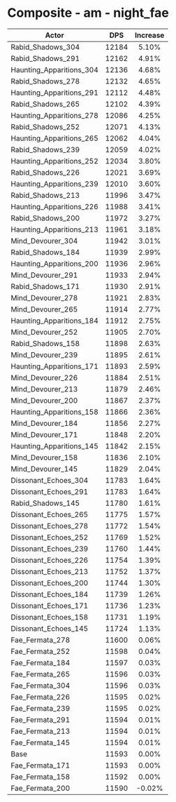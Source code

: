 # Composite - am - night_fae
| Actor | DPS | Increase |
|---|:---:|:---:|
|Rabid_Shadows_304|12184|5.10%|
|Rabid_Shadows_291|12162|4.91%|
|Haunting_Apparitions_304|12136|4.68%|
|Rabid_Shadows_278|12132|4.65%|
|Haunting_Apparitions_291|12112|4.48%|
|Rabid_Shadows_265|12102|4.39%|
|Haunting_Apparitions_278|12086|4.25%|
|Rabid_Shadows_252|12071|4.13%|
|Haunting_Apparitions_265|12062|4.04%|
|Rabid_Shadows_239|12059|4.02%|
|Haunting_Apparitions_252|12034|3.80%|
|Rabid_Shadows_226|12021|3.69%|
|Haunting_Apparitions_239|12010|3.60%|
|Rabid_Shadows_213|11996|3.47%|
|Haunting_Apparitions_226|11988|3.41%|
|Rabid_Shadows_200|11972|3.27%|
|Haunting_Apparitions_213|11961|3.18%|
|Mind_Devourer_304|11942|3.01%|
|Rabid_Shadows_184|11939|2.99%|
|Haunting_Apparitions_200|11936|2.96%|
|Mind_Devourer_291|11933|2.94%|
|Rabid_Shadows_171|11930|2.91%|
|Mind_Devourer_278|11921|2.83%|
|Mind_Devourer_265|11914|2.77%|
|Haunting_Apparitions_184|11912|2.75%|
|Mind_Devourer_252|11905|2.70%|
|Rabid_Shadows_158|11898|2.63%|
|Mind_Devourer_239|11895|2.61%|
|Haunting_Apparitions_171|11893|2.59%|
|Mind_Devourer_226|11884|2.51%|
|Mind_Devourer_213|11879|2.46%|
|Mind_Devourer_200|11867|2.37%|
|Haunting_Apparitions_158|11866|2.36%|
|Mind_Devourer_184|11856|2.27%|
|Mind_Devourer_171|11848|2.20%|
|Haunting_Apparitions_145|11842|2.15%|
|Mind_Devourer_158|11836|2.10%|
|Mind_Devourer_145|11829|2.04%|
|Dissonant_Echoes_304|11783|1.64%|
|Dissonant_Echoes_291|11783|1.64%|
|Rabid_Shadows_145|11780|1.61%|
|Dissonant_Echoes_265|11775|1.57%|
|Dissonant_Echoes_278|11772|1.54%|
|Dissonant_Echoes_252|11769|1.52%|
|Dissonant_Echoes_239|11760|1.44%|
|Dissonant_Echoes_226|11754|1.39%|
|Dissonant_Echoes_213|11752|1.37%|
|Dissonant_Echoes_200|11744|1.30%|
|Dissonant_Echoes_184|11739|1.26%|
|Dissonant_Echoes_171|11736|1.23%|
|Dissonant_Echoes_158|11731|1.19%|
|Dissonant_Echoes_145|11724|1.13%|
|Fae_Fermata_278|11600|0.06%|
|Fae_Fermata_252|11598|0.04%|
|Fae_Fermata_184|11597|0.03%|
|Fae_Fermata_265|11596|0.03%|
|Fae_Fermata_304|11596|0.03%|
|Fae_Fermata_226|11595|0.02%|
|Fae_Fermata_239|11595|0.02%|
|Fae_Fermata_291|11594|0.01%|
|Fae_Fermata_213|11594|0.01%|
|Fae_Fermata_145|11594|0.01%|
|Base|11593|0.00%|
|Fae_Fermata_171|11593|0.00%|
|Fae_Fermata_158|11592|0.00%|
|Fae_Fermata_200|11590|-0.02%|
